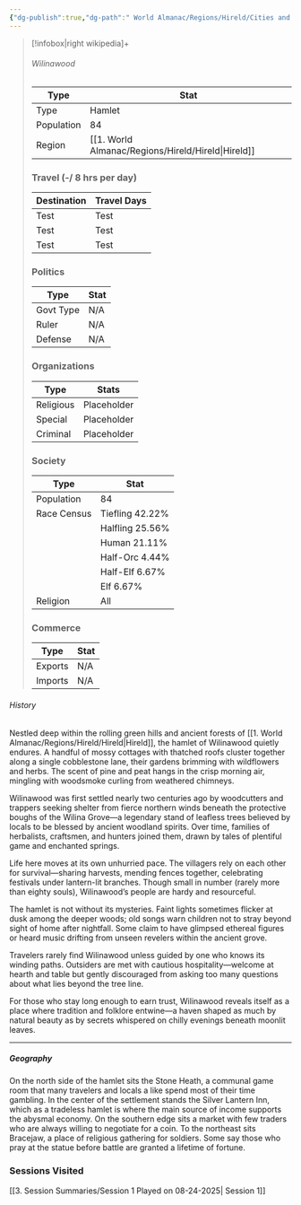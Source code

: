 ```yaml
---
{"dg-publish":true,"dg-path":" World Almanac/Regions/Hireld/Cities and Towns/Wilinawood/Wilinawood.md","permalink":"/world-almanac/regions/hireld/cities-and-towns/wilinawood/wilinawood/"}
---
```





> [!infobox|right wikipedia]+
> ###### Wilinawood
> | Type |  Stat |
> | ---- | --- |
> | Type | Hamlet |
> | Population | 84 |
> | Region | [[1. World Almanac/Regions/Hireld/Hireld\|Hireld]]
> ### Travel (-/ 8 hrs per day)
> | Destination |  Travel Days |
> | ---- | --- |
> | Test | Test |
> | Test | Test |
> | Test | Test|
>  ### Politics
> | Type|  Stat |
> | ---- | --- |
> | Govt Type | N/A |
> | Ruler | N/A |
> | Defense | N/A|
>  ### Organizations
> | Type |  Stats |
> | ---- | --- |
> | Religious | Placeholder |
> | Special | Placeholder |
> | Criminal | Placeholder |
>  ### Society
> | Type |  Stat |
> | ---- | --- |
> | Population | 84 |
> | Race Census | Tiefling 42.22% |
> |                             | Halfling 25.56% |
> |                             | Human 21.11% |
> |                             | Half-Orc 4.44% |
> |                             | Half-Elf 6.67%|
> |                             | Elf 6.67%|
> | Religion | All |
> ### Commerce
> | Type |  Stat |
> | ---- | --- |
> | Exports | N/A |
> | Imports | N/A |


###### History

Nestled deep within the rolling green hills and ancient forests of [[1. World Almanac/Regions/Hireld/Hireld\|Hireld]], the hamlet of Wilinawood quietly endures. A handful of mossy cottages with thatched roofs cluster together along a single cobblestone lane, their gardens brimming with wildflowers and herbs. The scent of pine and peat hangs in the crisp morning air, mingling with woodsmoke curling from weathered chimneys.

Wilinawood was first settled nearly two centuries ago by woodcutters and trappers seeking shelter from fierce northern winds beneath the protective boughs of the Wilina Grove—a legendary stand of leafless trees believed by locals to be blessed by ancient woodland spirits. Over time, families of herbalists, craftsmen, and hunters joined them, drawn by tales of plentiful game and enchanted springs.

Life here moves at its own unhurried pace. The villagers rely on each other for survival—sharing harvests, mending fences together, celebrating festivals under lantern-lit branches. Though small in number (rarely more than eighty souls), Wilinawood’s people are hardy and resourceful.

The hamlet is not without its mysteries. Faint lights sometimes flicker at dusk among the deeper woods; old songs warn children not to stray beyond sight of home after nightfall. Some claim to have glimpsed ethereal figures or heard music drifting from unseen revelers within the ancient grove.

Travelers rarely find Wilinawood unless guided by one who knows its winding paths. Outsiders are met with cautious hospitality—welcome at hearth and table but gently discouraged from asking too many questions about what lies beyond the tree line.

For those who stay long enough to earn trust, Wilinawood reveals itself as a place where tradition and folklore entwine—a haven shaped as much by natural beauty as by secrets whispered on chilly evenings beneath moonlit leaves.

---

##### Geography

On the north side of the hamlet sits the Stone Heath, a communal game room that many travelers and locals a like spend most of their time gambling. In the center of the settlement stands the Silver Lantern Inn, which  as a tradeless hamlet is where the main source of income supports the abysmal economy. On the southern edge sits a market with few traders who are always willing to negotiate for a coin. To the northeast sits Bracejaw, a place of religious gathering for soldiers. Some say those who pray at the statue before battle are granted a lifetime of fortune.


### Sessions Visited

[[3. Session Summaries/Session 1 Played on 08-24-2025\| Session 1]]






